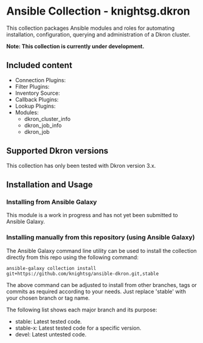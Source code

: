 # Ansible Collection - knightsg.dkron

This collection packages Ansible modules and roles for automating installation, configuration, querying and administration of a Dkron cluster.

**Note: This collection is currently under development.**

## Included content
- Connection Plugins:
- Filter Plugins:
- Inventory Source:
- Callback Plugins:
- Lookup Plugins:
- Modules:
  - dkron_cluster_info
  - dkron_job_info
  - dkron_job

## Supported Dkron versions
This collection has only been tested with Dkron version 3.x.

## Installation and Usage
### Installing from Ansible Galaxy
This module is a work in progress and has not yet been submitted to Ansible Galaxy.

### Installing manually from this repository (using Ansible Galaxy)
The Ansible Galaxy command line utility can be used to install the collection directly from this repo using the following command:

`ansible-galaxy collection install git+https://github.com/knightsg/ansible-dkron.git,stable`
 
The above command can be adjusted to install from other branches, tags or commits as required according to your needs. Just replace 'stable' with your chosen branch or tag name. 

The following list shows each major branch and its purpose:
- stable: Latest tested code.
- stable-x: Latest tested code for a specific version. 
- devel: Latest untested code.
